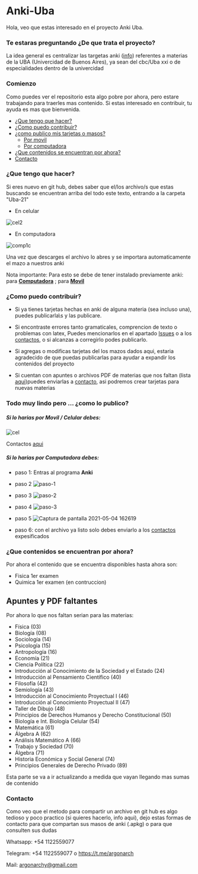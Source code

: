 # Anki-Uba
Hola, veo que estas interesado en el proyecto Anki Uba.

### Te estaras preguntando ¿De que trata el proyecto?

La idea general es centralizar las targetas anki ([info](https://youtu.be/y0dsv4SjWds?t=43)) referentes a materias de la UBA (Univercidad de Buenos Aires), ya sean del cbc/Uba xxi o de especialidades dentro de la univercidad

### Comienzo

Como puedes ver el repositorio esta algo pobre por ahora, pero estare trabajando para traerles mas contenido. Si estas interesado en contribuir, tu ayuda es mas que bienvenida.

<!--ts-->
  * [¿Que tengo que hacer?](#que-tengo-que-hacer)
  * [¿Como puedo contribuir?](#como-puedo-contribuir)
   * [¿como publico mis tarjetas o masos?](#todo-muy-lindo-pero--como-lo-publico)
     * [Por movil](#si-lo-harias-por-movil--celular-debes)
     * [Por computadora](#si-lo-harias-por-computadora-debes)
  * [¿Que contenidos se encuentran por ahora?](#que-contenidos-se-encuentran-por-ahora)
  * [Contacto](#contacto)
<!--te-->
### ¿Que tengo que hacer?

Si eres nuevo en git hub, debes saber que el/los archivo/s que estas buscando se encuentran arriba del todo este texto, entrando a la carpeta "Uba-21"

- En celular

![cel2](https://user-images.githubusercontent.com/51279889/117212407-afd97900-add0-11eb-89e4-a56901fc326f.jpg)

- En computadora

![comp1c](https://user-images.githubusercontent.com/51279889/117208294-57ec4380-adcb-11eb-8bb0-b170ee9cbc37.jpg)

Una vez que descarges el archivo lo abres y se importara automaticamente el mazo a nuestros anki

Nota importante: Para esto se debe de tener instalado previamente anki: para [**Computadora**](https://apps.ankiweb.net/) ; para [**Movil**](https://play.google.com/store/apps/details?id=com.ichi2.anki)

### ¿Como puedo contribuir?
- Si ya tienes tarjetas hechas en anki de alguna materia (sea incluso una),  puedes publicarla\s y las publicare.

- Si encontraste errores tanto gramaticales, comprencion de texto o problemas con latex, Puedes mencionarlos en el apartado [Issues](https://github.com/argonarch/Anki-Uba/issues/new) o a los [contactos](#contacto), o si alcanzas a corregirlo podes publicarlo.

- Si agregas o modificas tarjetas del los mazos dados aqui, estaria agradecido de que puedas publicarlas para ayudar a expandir los contenidos del proyecto

- Si cuentan con apuntes o archivos PDF de materias que nos faltan (lista [aqui]())puedes enviarlas a [contacto](#contacto), asi podremos crear tarjetas para nuevas materias  

### Todo muy lindo pero ... ¿como lo publico?

##### Si lo harias por **Movil / Celular** debes:

![cel](https://user-images.githubusercontent.com/51279889/117090652-4e150280-ad2f-11eb-9c42-8f92f87f3c9e.jpg)

Contactos [aqui](#contacto)

##### Si lo harias por **Computadora** debes:

- paso 1: Entras al programa **Anki**
- paso 2
![paso-1](https://user-images.githubusercontent.com/51279889/116948332-7a5c5080-ac55-11eb-855f-86b2d2139bbb.jpg)
- paso 3
![paso-2](https://user-images.githubusercontent.com/51279889/116948331-7a5c5080-ac55-11eb-920c-62c591f6e638.jpg)
- paso 4
![paso-3](https://user-images.githubusercontent.com/51279889/116948328-792b2380-ac55-11eb-9857-09ed4baf8af8.jpg)

- paso 5
![Captura de pantalla 2021-05-04 162619](https://user-images.githubusercontent.com/51279889/117225771-7eb97280-ade9-11eb-8ead-9d4d814adb9b.jpg)


- paso 6: con el archivo ya listo solo debes enviarlo a los [contactos](#contacto) expesificados

### ¿Que contenidos se encuentran por ahora?

Por ahora el contenido que se encuentra disponibles hasta ahora son:

- Fisica   1er examen 
- Quimica  1er examen (en contruccion)

## Apuntes y PDF faltantes

Por ahora lo que nos faltan serian para las materias:

- Física (03)
- Biología (08)
- Sociología (14)
- Psicología (15)
- Antropología (16)
- Economía (21)
- Ciencia Política (22)
- Introducción al Conocimiento de la Sociedad y el Estado (24)
- Introducción al Pensamiento Científico (40)
- Filosofía (42)
- Semiología (43)
- Introducción al Conocimiento Proyectual I (46)
- Introducción al Conocimiento Proyectual II (47)
- Taller de Dibujo (48)
- Principios de Derechos Humanos y Derecho Constitucional (50)
- Biología e Int. Biología Celular (54)
- Matemática (61)
- Álgebra A (62)
- Análisis Matemático A (66)
- Trabajo y Sociedad (70)
- Álgebra (71)
- Historia Económica y Social General (74)
- Principios Generales de Derecho Privado (89)


Esta parte se va a ir actualizando a medida que vayan llegando mas sumas de contenido

### Contacto
Como veo que el metodo para compartir un archivo en git hub es algo tedioso y poco practico (si quieres hacerlo, info aqui), dejo estas formas de contacto para que compartan sus masos de anki (.apkg) o para que consulten sus dudas

Whatsapp: +54 1122559077

Telegram: +54 1122559077 o https://t.me/argonarch

Mail: argonarchy@gmail.com

